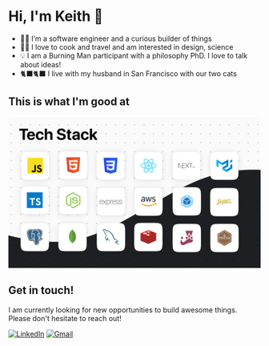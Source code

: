 # Hi, I'm Keith 👋

- 👨‍💻 I’m a software engineer and a curious builder of things
- 👨‍🍳 I love to cook and travel and am interested in design, science
- 💡 I am a Burning Man participant with a philosophy PhD. I love to talk about ideas!
- 🐈‍⬛🐈‍⬛ I live with my husband in San Francisco with our two cats

## This is what I'm good at
<div align="center">
  <img src="techstack.png">
</div>

## Get in touch!
I am currently looking for new opportunities to build awesome things. Please don't hesitate to reach out!

<a href='https://www.linkedin.com/in/j-keith-hall/' target="_blank"><img alt="LinkedIn" src="https://img.shields.io/badge/LinkedIn-0A66C2?logo=linkedin&logoColor=white&style=for-the-badge" /></a>
  <a href='mailto:j.keithhall@gmail.com' target="_blank"><img alt="Gmail" src="https://img.shields.io/badge/Gmail-EA4335?logo=gmail&logoColor=white&style=for-the-badge" /></a>